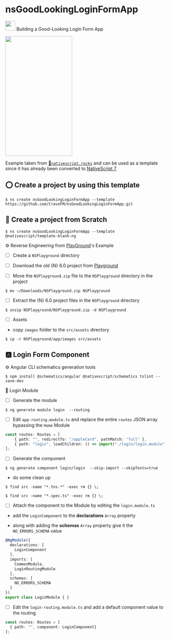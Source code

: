 # nsGoodLookingLoginFormApp

[<img src="https://github.com/angular/angular/blob/master/aio/src/assets/images/logos/angular/angular.png" width="31" height="31"></img>](https://play.nativescript.org/?template=play-ng&id=Hqp5UQ&v=6155) Building a Good-Looking Login Form App

[<img src="https://raw.githubusercontent.com/NativeScript/code-samples/master/screens/login-form-ios-2.gif" width="210" height="375"></img>](https://play.nativescript.org/?template=play-ng&id=Hqp5UQ&v=6155)

Example taken from [:bookmark:`nativescript.rocks`](https://plugins.nativescript.rocks/samples) and can be used as a template since it has already been converted to [NativeScript 7](https://nativescript.org/blog/nativescript-7-announcement)

## :o: Create a project by using this template

```
$ ns create nsGoodLookingLoginFormApp --template https://github.com/CraveFM/nsGoodLookingLoginFormApp.git
```

## :bookmark: Create a project from Scratch

```
$ ns create nsGoodLookingLoginFormApp --template @nativescript/template-blank-ng
```

:gear: Reverse Engineering from [PlayGround](https://play.nativescript.org/?template=play-ng&id=Hqp5UQ&v=6155)'s Example

- [ ] Create a `NSPlayground` directory 

- [ ] Download the old {N} 6.0 project from [Playground]((https://play.nativescript.org/?template=play-ng&id=Hqp5UQ&v=6155))

- [ ] Move the `NSPlayground.zip` file to the `NSPlayground` directory in the project

```
$ mv ~/Downloads/NSPlayground.zip NSPlayground
```

- [ ] Extract the {N} 6.0 project files in the `NSPlayground` directory

```
$ unzip NSPlayground/NSPlayground.zip -d NSPlayground
```

- [ ] Assets

* copy `images` folder to the `src/assets` directory

```
$ cp -r NSPlayground/app/images src/assets
```

## :a: Login Form Component

:gear: Angular CLI schematics generation tools

```
$ npm install @schematics/angular @nativescript/schematics tslint --save-dev 
```

:pushpin: Login Module

- [ ] Generate the module

```
$ ng generate module login  --routing
```

- [ ] Edit `app-routing.module.ts` and replace the entire `routes` JSON array bypassing the `Home` Module

```typescript
const routes: Routes = [
    { path: "", redirectTo: "/appleCard", pathMatch: "full" },
    { path: "login", loadChildren: () => import("./login/login.module").then(m => m.LoginModule) }, // lazy loaded module
];
```

- [ ] Generate the component

```
$ ng generate component login/login  --skip-import --skipTests=true
```

* do some clean up

```
$ find src -name "*.tns.*" -exec rm {} \;  
```

```
$ find src -name "*.spec.ts" -exec rm {} \;   
```

- [ ] Attach the component to the Module by editing the `login.module.ts`

* add the `LoginComponent` to the **declarations** `Array` property 

* along with adding the **schemas** `Array` property give it the `NO_ERRORS_SCHEMA` value

```typescript
@NgModule({
  declarations: [
    LoginComponent
  ],
  imports: [
    CommonModule,
    LoginRoutingModule
  ],
  schemas: [
    NO_ERRORS_SCHEMA
  ]
})
export class LoginModule { }
```

- [ ] Edit the `login-routing.module.ts` and add a default component value to the routing

```typescript
const routes: Routes = [
  { path: "", component: LoginComponent}
];
```
